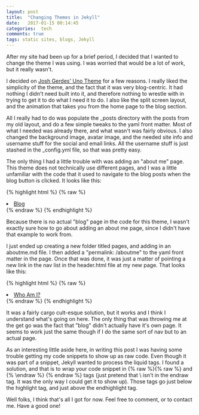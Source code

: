 ```yaml
---
layout: post
title:  "Changing Themes in Jekyll"
date:   2017-01-15 00:14:45
categories:  tech
comments: true
tags: static sites, blogs, Jekyll
---
```


After my site had been up for a brief period, I decided that I wanted to change the theme I was using. I was worried that would be a lot of work, but it really wasn't.

I decided on <a href='https://github.com/joshgerdes/jekyll-uno'> Josh Gerdes' Uno Theme</a> for a few reasons. I really liked the simplicity of the theme, and the fact that it was very blog-centric. It had nothing I didn't need built into it, and therefore nothing to wrestle with in trying to get it to do what I need it to do. I also like the split screen layout, and the animation that takes you from the home page to the blog section.

All I really had to do was populate the \_posts directory with the posts from my old layout, and do a few simple tweaks to the yaml front matter. Most of what I needed was already there, and what wasn't was fairly obvious. I also changed the background image, avatar image, and the needed site info and username stuff for the social and email links. All the username stuff is just stashed in the \_config.yml file, so that was pretty easy.

The only thing I had a little trouble with was adding an "about me" page. This theme does not technically use different pages, and I was a little unfamiliar with the code that it used to navigate to the blog posts when the blog button is clicked. It looks like this:

{% highlight html %}
{% raw %}
<li class="navigation__item"><a href="{{ site.baseurl }}#blog" title="link to {{ site.title }} blog" class="blog-button">Blog</a></li>
{% endraw %}
{% endhighlight %}

Because there is no actual "blog" page in the code for this theme, I wasn't exactly sure how to go about adding an about me page, since I didn't have that example to work from.

I just ended up creating a new folder titled pages, and adding in an aboutme.md file. I then added a "permalink: /aboutme" to the yaml front matter in the page. Once that was done, it was just a matter of pointing a new link in the nav list in the header.html file at my new page. That looks like this:

{% highlight html %}
{% raw %}
<li class="navigation__item"><a href="/aboutme" title="link to {{ site.title }} aboutme" class="blog-button">Who Am I?</a></li>
{% endraw %}
{% endhighlight %}

It was a fairly cargo cult-esque solution, but it works and I think I understand what's going on here. The only thing that was throwing me at the get go was the fact that "blog" didn't actually have it's own page. It seems to work just the same though if I do the same sort of nav but to an actual page.

As an interesting little aside here, in writing this post I was having some trouble getting my code snippets to show up as raw code. Even though it was part of a snippet, Jekyll wanted to process the liquid tags. I found a solution, and that is to wrap your code snippet in {% raw %}{% raw %} and {% \endraw %} {% endraw %} tags (just pretend that \ isn't in the endraw tag. It was the only way I could get it to show up). Those tags go just below the highlight <language> tag, and just above the endhighlight tag.

Well folks, I think that's all I got for now. Feel free to comment, or to contact me. Have a good one!
